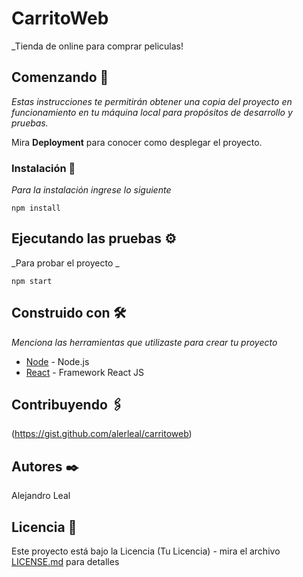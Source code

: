 # CarritoWeb

_Tienda de online para comprar peliculas!

## Comenzando 🚀

_Estas instrucciones te permitirán obtener una copia del proyecto en funcionamiento en tu máquina local para propósitos de desarrollo y pruebas._

Mira **Deployment** para conocer como desplegar el proyecto.




### Instalación 🔧

_Para la instalación ingrese lo siguiente_



```
npm install

```



## Ejecutando las pruebas ⚙️

_Para probar el proyecto _

```
npm start

```




## Construido con 🛠️

_Menciona las herramientas que utilizaste para crear tu proyecto_

* [Node](https://nodejs.org) - Node.js
* [React](https://reactjs.org) - Framework React JS

## Contribuyendo 🖇️

(https://gist.github.com/alerleal/carritoweb) 

## Autores ✒️


Alejandro Leal
 

## Licencia 📄

Este proyecto está bajo la Licencia (Tu Licencia) - mira el archivo [LICENSE.md](LICENSE.md) para detalles
